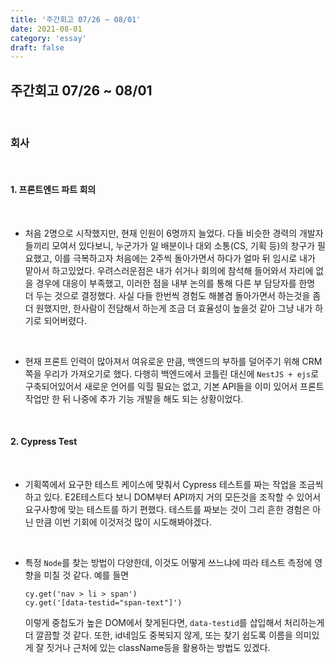 ```yaml
---
title: '주간회고 07/26 ~ 08/01'
date: 2021-08-01
category: 'essay'
draft: false
---
```


## 주간회고 07/26 ~ 08/01

<br>

### 회사

<br>

#### 1. 프론트엔드 파트 회의

<br/>

- 처음 2명으로 시작했지만, 현재 인원이 6명까지 늘었다. 다들 비슷한 경력의 개발자들끼리 모여서 있다보니, 누군가가 일 배분이나 대외 소통(CS, 기획 등)의 창구가 필요했고, 이를 극복하고자 처음에는 2주씩 돌아가면서 하다가 얼마 뒤 임시로 내가 맡아서 하고있었다. 우려스러운점은 내가 쉬거나 회의에 참석해 들어와서 자리에 없을 경우에 대응이 부족했고, 이러한 점을 내부 논의를 통해 다른 부 담당자를 한명 더 두는 것으로 결정했다. 사실 다들 한번씩 경험도 해볼겸 돌아가면서 하는것을 좀 더 원했지만, 한사람이 전담해서 하는게 조금 더 효율성이 높을것 같아 그냥 내가 하기로 되어버렸다.

  <br/>

- 현재 프론트 인력이 많아져서 여유로운 만큼, 백엔드의 부하를 덜어주기 위해 CRM쪽을 우리가 가져오기로 했다. 다행히 백엔드에서 코틀린 대신에 `NestJS + ejs`로 구축되어있어서 새로운 언어를 익힐 필요는 없고, 기본 API들을 이미 있어서 프론트 작업만 한 뒤 나중에 추가 기능 개발을 해도 되는 상황이었다.

   <br>

#### 2. Cypress Test

<br>

- 기획쪽에서 요구한 테스트 케이스에 맞춰서 Cypress 테스트를 짜는 작업을 조금씩 하고 있다. E2E테스트다 보니 DOM부터 API까지 거의 모든것을 조작할 수 있어서 요구사항에 맞는 테스트를 하기 편했다. 테스트를 짜보는 것이 그리 흔한 경험은 아닌 만큼 이번 기회에 이것저것 많이 시도해봐야겠다.

  <br>

- 특정 `Node`를 찾는 방법이 다양한데, 이것도 어떻게 쓰느냐에 따라 테스트 측정에 영향을 미칠 것 같다. 예를 들면
  ```
  cy.get('nav > li > span')
  cy.get('[data-testid="span-text"]')
  ```
  이렇게 중첩도가 높은 DOM에서 찾게된다면, `data-testid`를 삽입해서 처리하는게 더 깔끔할 것 같다.
  또한, id네임도 중복되지 않게, 또는 찾기 쉽도록 이름을 의미있게 잘 짓거나 근처에 있는 className등을 활용하는 방법도 있겠다.
